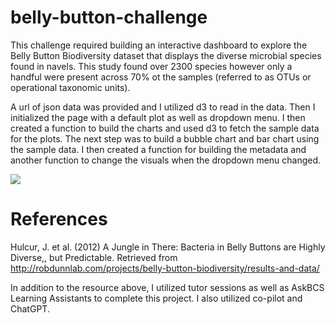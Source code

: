 # belly-button-challenge
This challenge required building an interactive dashboard to explore the Belly Button Biodiversity dataset that displays the diverse microbial species found in navels. This study found over 2300 species however only a handful were present across 70% ot the samples (referred to as OTUs or operational taxonomic units). 

A url of json data was provided and I utilized d3 to read in the data. Then I initialized the page with a default plot as well as dropdown menu. I then created a function to build the charts and used d3 to fetch the sample data for the plots. The next step was to build a bubble chart and bar chart using the sample data. I then created a function for building the metadata and another function to change the visuals when the dropdown menu changed.

<img src="Visuals/Bellybutton_Biodiversity.webm">


# References
Hulcur, J. et al. (2012) A Jungle in There: Bacteria in Belly Buttons are Highly Diverse,, but Predictable. Retrieved from http://robdunnlab.com/projects/belly-button-biodiversity/results-and-data/

In addition to the resource above, I utilized tutor sessions as well as AskBCS Learning Assistants to complete this project. I also utilized co-pilot and ChatGPT.
